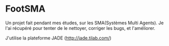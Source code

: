 # FootSMA
Un projet fait pendant mes études, sur les SMA(Systèmes Multi Agents).
Je l'ai récupéré pour tenter de le nettoyer, corriger les bugs, et l'améliorer.

J'utilise la plateforme JADE (http://jade.tilab.com/)
